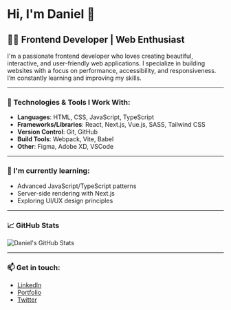 # Hi, I'm Daniel 👋

## 👨‍💻 Frontend Developer | Web Enthusiast

I'm a passionate frontend developer who loves creating beautiful, interactive, and user-friendly web applications. I specialize in building websites with a focus on performance, accessibility, and responsiveness. I’m constantly learning and improving my skills.

---

### 🚀 Technologies & Tools I Work With:

- **Languages**: HTML, CSS, JavaScript, TypeScript
- **Frameworks/Libraries**: React, Next.js, Vue.js, SASS, Tailwind CSS
- **Version Control**: Git, GitHub
- **Build Tools**: Webpack, Vite, Babel
- **Other**: Figma, Adobe XD, VSCode

---

### 🌱 I'm currently learning:

- Advanced JavaScript/TypeScript patterns
- Server-side rendering with Next.js
- Exploring UI/UX design principles

---

### 📈 GitHub Stats

![Daniel's GitHub Stats](https://github-readme-stats.vercel.app/api?username=your-github-username&show_icons=true&count_private=true&hide_title=true&hide=prs&theme=radical)

---

### 📫 Get in touch:

- [LinkedIn](https://www.linkedin.com/in/your-linkedin/)
- [Portfolio](https://your-portfolio-link.com)
- [Twitter](https://twitter.com/your-twitter-handle)

